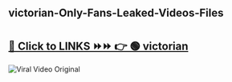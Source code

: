 
 ## victorian-Only-Fans-Leaked-Videos-Files

# <h2><a href="https://mediaupload.pro?victorian">🔗 Click to LINKS ⏩⏩ 👉 🟢 victorian </a></h2>

<a href="https://mediaupload.pro?victorian" rel="nofollow" data-target="animated-image.originalLink"><img src="https://i.ibb.co.com/xMMVF88/686577567.gif" alt="Viral Video Original" style="max-width: 100%; display: inline-block;" data-target="animated-image.originalImage"></a>
